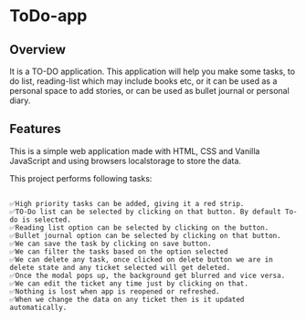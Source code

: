 # ToDo-app

## Overview ##
It is a TO-DO application. This application will help you make some tasks, to do list, reading-list which may include books etc, or it can be used as a personal space to add stories, or can be used as bullet journal or personal diary.

## Features
This is a simple web application made with HTML, CSS and Vanilla JavaScript and using browsers localstorage to store the data.

This project performs following tasks:
##
```
✅High priority tasks can be added, giving it a red strip.
✅TO-Do list can be selected by clicking on that button. By default To-do is selected.
✅Reading list option can be selected by clicking on the button.
✅Bullet journal option can be selected by clicking on that button.
✅We can save the task by clicking on save button.
✅We can filter the tasks based on the option selected
✅We can delete any task, once clicked on delete button we are in delete state and any ticket selected will get deleted.
✅Once the modal pops up, the background get blurred and vice versa.
✅We can edit the ticket any time just by clicking on that.
✅Nothing is lost when app is reopened or refreshed.
✅When we change the data on any ticket then is it updated automatically.
```
